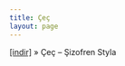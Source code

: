 ```yaml
---
title: Çeç
layout: page
---
```


<a href="https://cloud.mail.ru/public/25ef7a53c703/Ce%C3%A7%20-%20SizoFren%20Style" target="_blank">[indir]</a>  »  Çeç &#8211; Şizofren Styla